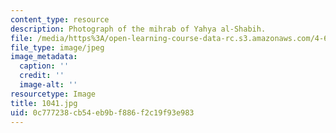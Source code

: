 ```yaml
---
content_type: resource
description: Photograph of the mihrab of Yahya al-Shabih.
file: /media/https%3A/open-learning-course-data-rc.s3.amazonaws.com/4-615-the-architecture-of-cairo-spring-2002/0c777238cb54eb9bf886f2c19f93e983_1041.jpg
file_type: image/jpeg
image_metadata:
  caption: ''
  credit: ''
  image-alt: ''
resourcetype: Image
title: 1041.jpg
uid: 0c777238-cb54-eb9b-f886-f2c19f93e983
---
```

